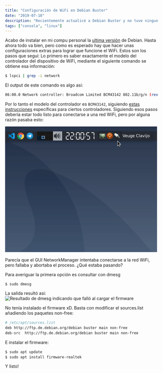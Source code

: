 ```yaml
---
title: "Configuración de WiFi en Debian Buster"
date: "2019-07-18"
description: "Recientemente actualicé a Debian Buster y no tuve ningun problema excepto con la configuración del WiFI. Asi lo arreglé."
tags: ["consola", "linux"]
---
```


Acabo de instalar en mi compu personal la [ultima versión](https://wiki.debian.org/DebianBuster) de Debian. Hasta ahora todo va bien, pero como es esperado hay que hacer unas configuraciones extras para lograr que funcione el WiFi. Estos son los pasos que seguí:
Lo primero es saber exactamente el modelo del controlador del dispositivo de WiFi, mediante el siguiente comando se obtiene esa información:
```bash
$ lspci | grep -i network
```
El output de este comando es algo asi:
```bash
06:00.0 Network controller: Broadcom Limited BCM43142 802.11b/g/n (rev 01)
```
Por lo tanto el modelo del controlador es `BCM43142`, siguiendo [estas instrucciones](https://wiki.debian.org/wl) específicas para ciertos controladores. Siguiendo esos pasos debería estar todo listo para conectarse a una red WiFi, pero por alguna razón pasaba esto:

![Error al conectarse al WiFi con el NetworkManager](./connect-wifi-error.gif "Error al conectarse al WiFi con el NetworkManager")

Parecía que el GUI NetworkManager intentaba conectarse a la red WiFi, pero fallaba y abortaba el proceso. ¿Qué estaba pasando?

Para averiguar la primera opción es consultar con dmesg
```
$ sudo dmesg
````
La salida resultó asi:
![Resultado de dmesg indicando que falló al cargar el firmware](./dmesg-output.png "Resultado de dmesg indicando que falló al cargar el firmware")

No tenía instalado el firmware xD. Basta con modificar el sources.list añadiendo los paquetes non-free:
```bash
# /etc/apt/sources.list
deb http://ftp.de.debian.org/debian buster main non-free
deb-src  http://ftp.de.debian.org/debian buster main non-free
```
E instalar el firmware:
```bash
$ sudo apt update
$ sudo apt install firmware-realtek
```
Y listo!